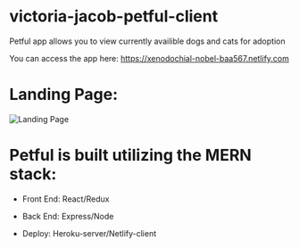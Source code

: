 # victoria-jacob-petful-client

Petful app allows you to view currently availible dogs and cats for adoption

You can access the app here: https://xenodochial-nobel-baa567.netlify.com


# Landing Page:

![Landing Page]()

# Petful is built utilizing the MERN stack:

* Front End: React/Redux

* Back End: Express/Node

* Deploy: Heroku-server/Netlify-client
